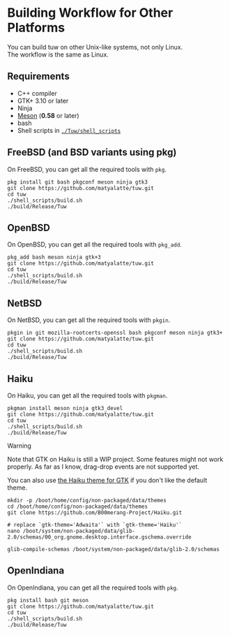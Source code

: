 # Building Workflow for Other Platforms

You can build tuw on other Unix-like systems, not only Linux.  
The workflow is the same as Linux.  

## Requirements

-   C++ compiler
-   GTK+ 3.10 or later
-   Ninja
-   [Meson](https://github.com/mesonbuild/meson) (**0.58** or later)
-   bash
-   Shell scripts in [`./Tuw/shell_scripts`](../shell_scripts)

## FreeBSD (and BSD variants using pkg)

On FreeBSD, you can get all the required tools with `pkg`.

```shell
pkg install git bash pkgconf meson ninja gtk3
git clone https://github.com/matyalatte/tuw.git
cd tuw
./shell_scripts/build.sh
./build/Release/Tuw
```

## OpenBSD

On OpenBSD, you can get all the required tools with `pkg_add`.

```shell
pkg_add bash meson ninja gtk+3
git clone https://github.com/matyalatte/tuw.git
cd tuw
./shell_scripts/build.sh
./build/Release/Tuw
```

## NetBSD

On NetBSD, you can get all the required tools with `pkgin`.

```shell
pkgin in git mozilla-rootcerts-openssl bash pkgconf meson ninja gtk3+
git clone https://github.com/matyalatte/tuw.git
cd tuw
./shell_scripts/build.sh
./build/Release/Tuw
```

## Haiku

On Haiku, you can get all the required tools with `pkgman`.

```shell
pkgman install meson ninja gtk3_devel
git clone https://github.com/matyalatte/tuw.git
cd tuw
./shell_scripts/build.sh
./build/Release/Tuw
```

> [!WARNING]  
> Note that GTK on Haiku is still a WIP project.
> Some features might not work properly.
> As far as I know, drag-drop events are not supported yet.

You can also use [the Haiku theme for GTK](https://github.com/B00merang-Project/Haiku) if you don't like the default theme.  

```shell
mkdir -p /boot/home/config/non-packaged/data/themes
cd /boot/home/config/non-packaged/data/themes
git clone https://github.com/B00merang-Project/Haiku.git

# replace `gtk-theme='Adwaita'` with `gtk-theme='Haiku'`
nano /boot/system/non-packaged/data/glib-2.0/schemas/00_org.gnome.desktop.interface.gschema.override

glib-compile-schemas /boot/system/non-packaged/data/glib-2.0/schemas
```

## OpenIndiana

On OpenIndiana, you can get all the required tools with `pkg`.

```shell
pkg install bash git meson
git clone https://github.com/matyalatte/tuw.git
cd tuw
./shell_scripts/build.sh
./build/Release/Tuw
```
